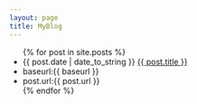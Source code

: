 ```yaml
---
layout: page
title: MyBlog
---
```

<ul class="pots">
	{% for post in site.posts %}
		<li>{{ post.date | date_to_string }} <a href = "{{ baseurl }}{{ post.url }}">{{ post.title }}</a></li>
		<li>baseurl:{{ baseurl }}</li>
		<li>post.url:{{ post.url }}</li>
	{% endfor %}
</ul>